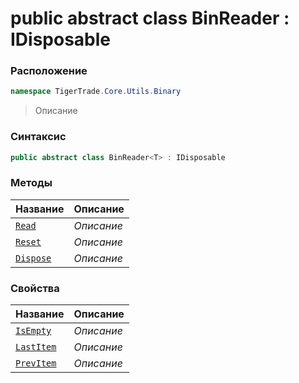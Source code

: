 
# public abstract class BinReader<T> : IDisposable
### Расположение
```csharp
namespace TigerTrade.Core.Utils.Binary
```



> Описание

### Синтаксис
```csharp
public abstract class BinReader<T> : IDisposable
```


### Методы
| Название | Описание |
| --- | --- |
| [`Read`](./BinReader1.cs/Методы/Read.md) | *Описание* |
| [`Reset`](./BinReader1.cs/Методы/Reset.md) | *Описание* |
| [`Dispose`](./BinReader1.cs/Методы/Dispose.md) | *Описание* |

### Свойства
| Название | Описание |
| --- | --- |
| [`IsEmpty`](./BinReader1.cs/Свойства/IsEmpty.md) | *Описание* |
| [`LastItem`](./BinReader1.cs/Свойства/LastItem.md) | *Описание* |
| [`PrevItem`](./BinReader1.cs/Свойства/PrevItem.md) | *Описание* |



